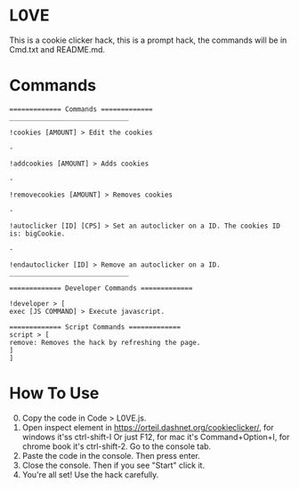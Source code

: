 # L0VE
This is a cookie clicker hack, this is a prompt hack, the commands will be in Cmd.txt and README.md.


# Commands
```
============= Commands =============
______________________________

!cookies [AMOUNT] > Edit the cookies

-

!addcookies [AMOUNT] > Adds cookies

-

!removecookies [AMOUNT] > Removes cookies

-

!autoclicker [ID] [CPS] > Set an autoclicker on a ID. The cookies ID is: bigCookie.

-

!endautoclicker [ID] > Remove an autoclicker on a ID.
______________________________

============= Developer Commands =============

!developer > [
exec [JS COMMAND] > Execute javascript.

============= Script Commands =============
script > [
remove: Removes the hack by refreshing the page.
]
]
```

# How To Use
0. Copy the code in Code > L0VE.js.
1. Open inspect element in https://orteil.dashnet.org/cookieclicker/, for windows it'ss ctrl-shift-I Or just F12, for mac it's Command+Option+I, for chrome book it's ctrl-shift-2. Go to the console tab.
3. Paste the code in the console. Then press enter.
4. Close the console. Then if you see "Start" click it.
5. You're all set! Use the hack carefully.
